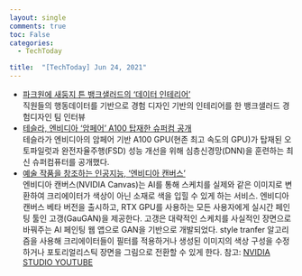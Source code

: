 ```yaml
---
layout: single
comments: true
toc: False
categories:
  - TechToday

title:  "[TechToday] Jun 24, 2021"
---
```

- [파크원에 새둥지 튼 뱅크샐러드의 ‘데이터 인테리어’](https://byline.network/2021/02/25-127/)    
  직원들의 행동데이터를 기반으로 경험 디자인 기반의 인테리어를 한 뱅크샐러드 경험디자인 팀 인터뷰
- [테슬라, 엔비디아 ‘암페어’ A100 탑재한 슈퍼컴 공개](http://www.aitimes.com/news/articleView.html?idxno=139192)   
  테슬라가 엔비디아의 암페어 기반 A100 GPU(현존 최고 속도의 GPU)가 탑재된 오토파일럿과 완전자율주행(FSD) 성능 개선을 위해 심층신경망(DNN)을 훈련하는 최신 슈퍼컴퓨터를 공개했다.
- [예술 작품을 창조하는 인공지능, ‘엔비디아 캔버스’](http://www.aitimes.kr/news/articleView.html?idxno=21450)   
  엔비디아 캔버스(NVIDIA Canvas)는 AI를 통해 스케치를 실제와 같은 이미지로 변환하여 크리에이터가 색상이 아닌 소재로 색을 입힐 수 있게 하는 서비스. 엔비디아 캔버스 베타 버전을 출시하고, RTX GPU를 사용하는 모든 사용자에게 실시간 페인팅 툴인 고갱(GauGAN)을 제공한다. 고갱은 대략적인 스케치를 사실적인 장면으로 바꿔주는 AI 페인팅 웹 앱으로 GAN을 기반으로 개발되었다. style tranfer 알고리즘을 사용해 크리에이터들이 필터를 적용하거나 생성된 이미지의 색상 구성을 수정하거나 포토리얼리스틱 장면을 그림으로 전환할 수 있게 한다. 참고: [NVIDIA STUDIO YOUTUBE](https://www.youtube.com/watch?v=mlZYRwJ2oJg)
